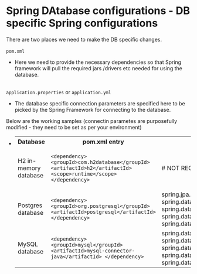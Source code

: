 # Spring DAtabase configurations - DB specific Spring configurations

There are two places we need to make the DB specific changes.<br/><br/>
`pom.xml`
* Here we need to provide the necessary dependencies so that Spring framework will pull the required jars /drivers etc needed for using the database.

<br/>`application.properties` or `application.yml`
* The database specific connection parameters are specified here to be picked by the Spring Framework for connecting to the database.

Below are the working samples (connectin parametes are purposefully modified - they need to be set as per your environment)
* <table>
    <tr>
        <th>Database</th>
        <th>pom.xml entry</th>
        <th>properties entry</th>
    </tr>
    <tr>
        <td>H2 in-memory database</td>
        <td>
`<dependency>
    <groupId>com.h2database</groupId>
    <artifactId>h2</artifactId>
    <scope>runtime</scope>
</dependency>`
        </td>
        <td># NOT REQUIRED</td>
    </tr>
    <tr>
        <td>Postgres database</td>
        <td>
`<dependency>
    <groupId>org.postgresql</groupId>
    <artifactId>postgresql</artifactId>
</dependency>`
        </td>
        <td>
spring.jpa.database=postgresql
spring.datasource.platform=postgres
spring.datasource.url=jdbc:postgresql://localhost:5432/postgres
spring.datasource.username=postgres_user
spring.datasource.password=postgres_pass
        </td>
    </tr>
    <tr>
        <td>MySQL database</td>
        <td>
`<dependency>
    <groupId>mysql</groupId>
    <artifactId>mysql-connector-java</artifactId>
</dependency>`
        </td>
        <td>
spring.datasource.driverClassName=com.mysql.jdbc.Driver
spring.datasource.platform=mysql
spring.datasource.url=jdbc:mysql://localhost:3306/batch_repo
spring.datasource.username=batch_user
spring.datasource.password=batch_pass
        </td>
    </tr>
</table>
